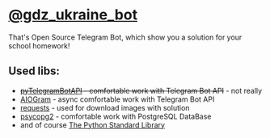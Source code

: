 # [@gdz_ukraine_bot](https://t.me/gdz_ukraine_bot "https://t.me/gdz_ukraine_bot")
That's Open Source Telegram Bot, which show you a solution for your school homework!

## Used libs:
- ~~[pyTelegramBotAPI](https://github.com/eternnoir/pyTelegramBotAPI) - comfortable work with Telegram Bot API~~ - not really
- [AIOGram](https://github.com/aiogram/aiogram) - async comfortable work with Telegram Bot API
- [requests](https://github.com/kennethreitz/requests) - used for download images with solution
- [psycopg2](https://github.com/psycopg/psycopg2) - comfortable work with PostgreSQL DataBase
- and of course [The Python Standard Library](https://docs.python.org/3/library/)
 
